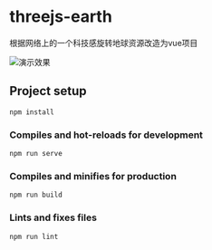 # threejs-earth

根据网络上的一个科技感旋转地球资源改造为vue项目

![演示效果](./static/image/earth.gif)

## Project setup
```
npm install
```

### Compiles and hot-reloads for development
```
npm run serve
```

### Compiles and minifies for production
```
npm run build
```

### Lints and fixes files
```
npm run lint
```
